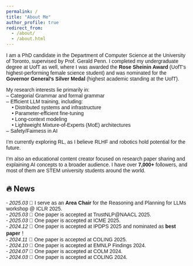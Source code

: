 ```yaml
---
permalink: /
title: "About Me"
author_profile: true
redirect_from: 
  - /about/
  - /about.html
---
```


<div style="font-size: 14px; font-family: 'Arial';">
  <p>
    I am a PhD candidate in the Department of Computer Science at the University of Toronto, supervised by Prof. Gerald Penn. I completed my undergraduate degree at UofT as well, where I was awarded the <strong>Rose Sheinin Award</strong> (UofT's highest-performing female science student) and was nominated for the <strong>Governor General’s Silver Medal</strong> (highest academic standing at the UofT).
  </p>

<p>
  My research interests lie primarily in:
  <br>– Categorial Grammar and formal grammar
  <br>– Efficient LLM training, including:
  <br>&nbsp;&nbsp;&nbsp;&nbsp;• Distributed systems and infrastructure  
  <br>&nbsp;&nbsp;&nbsp;&nbsp;• Parameter-efficient fine-tuning  
  <br>&nbsp;&nbsp;&nbsp;&nbsp;• Long-context modeling  
  <br>&nbsp;&nbsp;&nbsp;&nbsp;• Lightweight Mixture-of-Experts (MoE) architectures
  <br>– Safety/Fairness in AI
</p>

  <p>
    I’m currently exploring RL, as I believe RLHF and robotics hold potential for the future.
  </p>

  <p>
    I’m also an educational content creator focused on research paper sharing and explaining AI concepts to a broader audience. I have over <strong>7,000+</strong> followers, and most of them are STEM university students around the world.
  </p>
</div>

## 🔥 News

<div style="font-size: 14px; font-family: 'Arial';">
- <i>2025.03</i> 🎉 I serve as an <strong>Area Chair</strong> for the Reasoning and Planning for LLMs workshop @ ICLR 2025.<br>
- <i>2025.03</i> 🎉 One paper is accepted at TrustNLP@NAACL 2025.<br>
- <i>2025.03</i> 🎉 One paper is accepted at ICME 2025.<br>
- <i>2024.12</i> 🏅 One paper is accepted at IPDPS 2025 and nominated as <strong>best paper</strong>！<br>
- <i>2024.11</i> 🎉 One paper is accepted at COLING 2025.<br>
- <i>2024.10</i> 🎉 One paper is accepted at EMNLP Findings 2024.<br>
- <i>2024.07</i> 🎉 One paper is accepted at COLM 2024.<br>
- <i>2024.03</i> 🎉 One paper is accepted at COLING 2024.<br>
</div>

